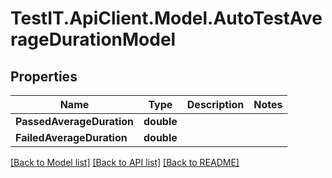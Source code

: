 # TestIT.ApiClient.Model.AutoTestAverageDurationModel

## Properties

Name | Type | Description | Notes
------------ | ------------- | ------------- | -------------
**PassedAverageDuration** | **double** |  | 
**FailedAverageDuration** | **double** |  | 

[[Back to Model list]](../README.md#documentation-for-models) [[Back to API list]](../README.md#documentation-for-api-endpoints) [[Back to README]](../README.md)

